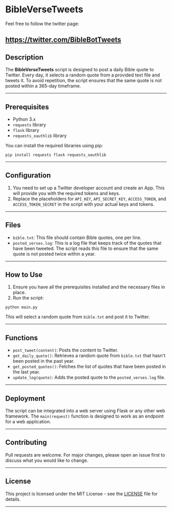 # BibleVerseTweets
Feel free to follow the twitter page:


https://twitter.com/BibleBotTweets
---

## Description

The **BibleVerseTweets** script is designed to post a daily Bible quote to Twitter. Every day, it selects a random quote from a provided text file and tweets it. To avoid repetition, the script ensures that the same quote is not posted within a 365-day timeframe.

---

## Prerequisites

- Python 3.x
- `requests` library
- `flask` library
- `requests_oauthlib` library

You can install the required libraries using pip:

```
pip install requests flask requests_oauthlib
```

---

## Configuration

1. You need to set up a Twitter developer account and create an App. This will provide you with the required tokens and keys.
2. Replace the placeholders for `API_KEY`, `API_SECRET_KEY`, `ACCESS_TOKEN`, and `ACCESS_TOKEN_SECRET` in the script with your actual keys and tokens.

---

## Files

- `bible.txt`: This file should contain Bible quotes, one per line.
- `posted_verses.log`: This is a log file that keeps track of the quotes that have been tweeted. The script reads this file to ensure that the same quote is not posted twice within a year.

---

## How to Use

1. Ensure you have all the prerequisites installed and the necessary files in place.
2. Run the script:

```
python main.py
```

This will select a random quote from `bible.txt` and post it to Twitter.

---

## Functions

- `post_tweet(content)`: Posts the content to Twitter.
- `get_daily_quote()`: Retrieves a random quote from `bible.txt` that hasn't been posted in the past year.
- `get_posted_quotes()`: Fetches the list of quotes that have been posted in the last year.
- `update_log(quote)`: Adds the posted quote to the `posted_verses.log` file.

---

## Deployment

The script can be integrated into a web server using Flask or any other web framework. The `main(request)` function is designed to work as an endpoint for a web application.

---

## Contributing

Pull requests are welcome. For major changes, please open an issue first to discuss what you would like to change.

---

## License

This project is licensed under the MIT License - see the [LICENSE](LICENSE) file for details.

---
